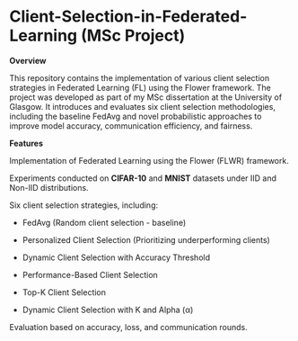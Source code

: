 # Client-Selection-in-Federated-Learning (MSc Project)

**Overview**

This repository contains the implementation of various client selection strategies in Federated Learning (FL) using the Flower framework. The project was developed as part of my MSc dissertation at the University of Glasgow. It introduces and evaluates six client selection methodologies, including the baseline FedAvg and novel probabilistic approaches to improve model accuracy, communication efficiency, and fairness.

**Features**

Implementation of Federated Learning using the Flower (FLWR) framework.

Experiments conducted on **CIFAR-10** and **MNIST** datasets under IID and Non-IID distributions.

Six client selection strategies, including:

- FedAvg (Random client selection - baseline)

- Personalized Client Selection (Prioritizing underperforming clients)

- Dynamic Client Selection with Accuracy Threshold

- Performance-Based Client Selection

- Top-K Client Selection

- Dynamic Client Selection with K and Alpha (α)

Evaluation based on accuracy, loss, and communication rounds.
